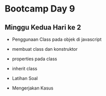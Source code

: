 # Bootcamp Day 9

## Minggu Kedua Hari ke 2

* Penggunaan Class pada objek di javascript

* membuat class dan konstruktor 

* properties pada class

* inherit class

* Latihan Soal

* Mengerjakan Kasus

